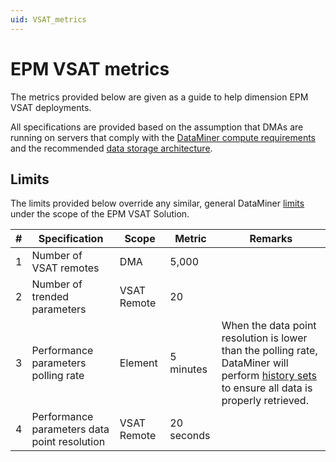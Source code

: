 ```yaml
---
uid: VSAT_metrics
---
```


# EPM VSAT metrics

The metrics provided below are given as a guide to help dimension EPM VSAT deployments.

All specifications are provided based on the assumption that DMAs are running on servers that comply with the [DataMiner compute requirements](xref:DataMiner_Compute_Requirements) and the recommended [data storage architecture](xref:Supported_system_data_storage_architectures).

## Limits

The limits provided below override any similar, general DataMiner [limits](xref:dataminer_metrics#limits) under the scope of the EPM VSAT Solution.

| \# | Specification | Scope | Metric | Remarks |
| -- | ------------- | ----- | ------- | ------- |
| 1 | Number of VSAT remotes | DMA | 5,000 ||
| 2 | Number of trended parameters | VSAT Remote | 20 ||
| 3 | Performance parameters polling rate | Element | 5 minutes | When the data point resolution is lower than the polling rate, DataMiner will perform [history sets](xref:history_set_benchmarks) to ensure all data is properly retrieved. |
| 4 | Performance parameters data point resolution | VSAT Remote | 20 seconds ||
